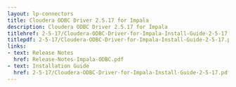 ```yaml
---
layout: lp-connectors
title: Cloudera ODBC Driver 2.5.17 for Impala
description: Cloudera ODBC Driver 2.5.17 for Impala
titlehref: 2-5-17/Cloudera-ODBC-Driver-for-Impala-Install-Guide-2-5-17.pdf
titlepdf: 2-5-17/Cloudera-ODBC-Driver-for-Impala-Install-Guide-2-5-17.pdf
links:
- text: Release Notes
  href: Release-Notes-Impala-ODBC.pdf
- text: Installation Guide
  href: 2-5-17/Cloudera-ODBC-Driver-for-Impala-Install-Guide-2-5-17.pdf
---
```

